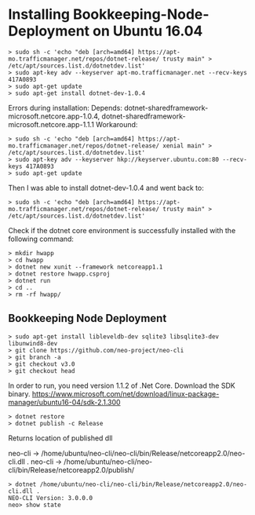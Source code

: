 # Installing Bookkeeping-Node-Deployment on Ubuntu 16.04

```
> sudo sh -c 'echo "deb [arch=amd64] https://apt-mo.trafficmanager.net/repos/dotnet-release/ trusty main" > /etc/apt/sources.list.d/dotnetdev.list'
> sudo apt-key adv --keyserver apt-mo.trafficmanager.net --recv-keys 417A0893
> sudo apt-get update
> sudo apt-get install dotnet-dev-1.0.4
```

Errors during installation: Depends: dotnet-sharedframework-microsoft.netcore.app-1.0.4, dotnet-sharedframework-microsoft.netcore.app-1.1.1
Workaround:

```
> sudo sh -c 'echo "deb [arch=amd64] https://apt-mo.trafficmanager.net/repos/dotnet-release/ xenial main" > /etc/apt/sources.list.d/dotnetdev.list'
> sudo apt-key adv --keyserver hkp://keyserver.ubuntu.com:80 --recv-keys 417A0893
> sudo apt-get update
```

Then I was able to install dotnet-dev-1.0.4 and went back to:

```
> sudo sh -c 'echo "deb [arch=amd64] https://apt-mo.trafficmanager.net/repos/dotnet-release/ trusty main" > /etc/apt/sources.list.d/dotnetdev.list'
```

Check if the dotnet core environment is successfully installed with the following command: 

```
> mkdir hwapp
> cd hwapp
> dotnet new xunit --framework netcoreapp1.1
> dotnet restore hwapp.csproj
> dotnet run
> cd ..
> rm -rf hwapp/
```

## Bookkeeping Node Deployment

```
> sudo apt-get install libleveldb-dev sqlite3 libsqlite3-dev libunwind8-dev
> git clone https://github.com/neo-project/neo-cli
> git branch -a
> git checkout v3.0
> git checkout head
```

In order to run, you need version 1.1.2 of .Net Core. Download the SDK binary.
https://www.microsoft.com/net/download/linux-package-manager/ubuntu16-04/sdk-2.1.300

```
> dotnet restore
> dotnet publish -c Release
```

Returns location of published dll

  neo-cli -> /home/ubuntu/neo-cli/neo-cli/bin/Release/netcoreapp2.0/neo-cli.dll .
  neo-cli -> /home/ubuntu/neo-cli/neo-cli/bin/Release/netcoreapp2.0/publish/

```
> dotnet /home/ubuntu/neo-cli/neo-cli/bin/Release/netcoreapp2.0/neo-cli.dll .
NEO-CLI Version: 3.0.0.0
neo> show state
```
